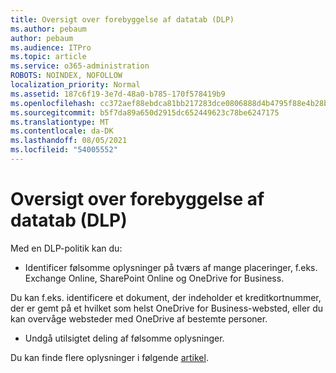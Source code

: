 ```yaml
---
title: Oversigt over forebyggelse af datatab (DLP)
ms.author: pebaum
author: pebaum
ms.audience: ITPro
ms.topic: article
ms.service: o365-administration
ROBOTS: NOINDEX, NOFOLLOW
localization_priority: Normal
ms.assetid: 187c6f19-3e7d-48a0-b785-170f578419b9
ms.openlocfilehash: cc372aef88ebdca81bb217283dce0806888d4b4795f88e4b28bd36cc2c6f1c5f
ms.sourcegitcommit: b5f7da89a650d2915dc652449623c78be6247175
ms.translationtype: MT
ms.contentlocale: da-DK
ms.lasthandoff: 08/05/2021
ms.locfileid: "54005552"
---
```

# <a name="data-loss-prevention-dlp-overview"></a>Oversigt over forebyggelse af datatab (DLP)

Med en DLP-politik kan du:

- Identificer følsomme oplysninger på tværs af mange placeringer, f.eks. Exchange Online, SharePoint Online og OneDrive for Business.


Du kan f.eks. identificere et dokument, der indeholder et kreditkortnummer, der er gemt på et hvilket som helst OneDrive for Business-websted, eller du kan overvåge websteder med OneDrive af bestemte personer.

- Undgå utilsigtet deling af følsomme oplysninger.


Du kan finde flere oplysninger i følgende [artikel](https://docs.microsoft.com/microsoft-365/compliance/data-loss-prevention-policies).

